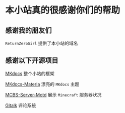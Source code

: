 # 本小站真的很感谢你们的帮助

## 感谢我的朋友们

`ReturnZeroGirl` 提供了本小站的域名

## 感谢以下开源项目

[MKdocs](https://github.com/mkdocs/mkdocs) 整个小站的框架

[MKdocs-Materia](https://github.com/squidfunk/mkdocs-material) 漂亮的 `MKdocs` 主题

[MCBS-Server-Motd](https://github.com/BlackBEDevelopment/MCBE-Server-Motd) 展示 `Minecraft` 服务器状况

[Gitalk](https://github.com/gitalk/gitalk) 评论系统
